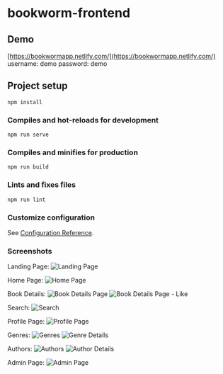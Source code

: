 # bookworm-frontend

## Demo
[https://bookwormapp.netlify.com/](https://bookwormapp.netlify.com/)
username: demo
password: demo

## Project setup
```
npm install
```

### Compiles and hot-reloads for development
```
npm run serve
```

### Compiles and minifies for production
```
npm run build
```

### Lints and fixes files
```
npm run lint
```

### Customize configuration
See [Configuration Reference](https://cli.vuejs.org/config/).

### Screenshots
Landing Page:
![Landing Page](https://raw.githubusercontent.com/serhatyuna/bookworm-frontend/master/screenshots/landing_page.png "Landing Page")

Home Page:
![Home Page](https://raw.githubusercontent.com/serhatyuna/bookworm-frontend/master/screenshots/homepage.png "Home Page")

Book Details:
![Book Details Page](https://raw.githubusercontent.com/serhatyuna/bookworm-frontend/master/screenshots/book_details.png "Book Details Page")
![Book Details Page - Like](https://raw.githubusercontent.com/serhatyuna/bookworm-frontend/master/screenshots/book_details_like.png "Book Details Page - Like")

Search:
![Search](https://raw.githubusercontent.com/serhatyuna/bookworm-frontend/master/screenshots/search.png "Search")

Profile Page:
![Profile Page](https://raw.githubusercontent.com/serhatyuna/bookworm-frontend/master/screenshots/profile.png "Profile Page")

Genres:
![Genres](https://raw.githubusercontent.com/serhatyuna/bookworm-frontend/master/screenshots/genres.png "Genres")
![Genre Details](https://raw.githubusercontent.com/serhatyuna/bookworm-frontend/master/screenshots/genres_details.png "Genre Details")

Authors:
![Authors](https://raw.githubusercontent.com/serhatyuna/bookworm-frontend/master/screenshots/authors.png "Authors")
![Author Details](https://raw.githubusercontent.com/serhatyuna/bookworm-frontend/master/screenshots/authors_details.png "Author Details")

Admin Page:
![Admin Page](https://raw.githubusercontent.com/serhatyuna/bookworm-frontend/master/screenshots/admin-page.png "Admin Page")


